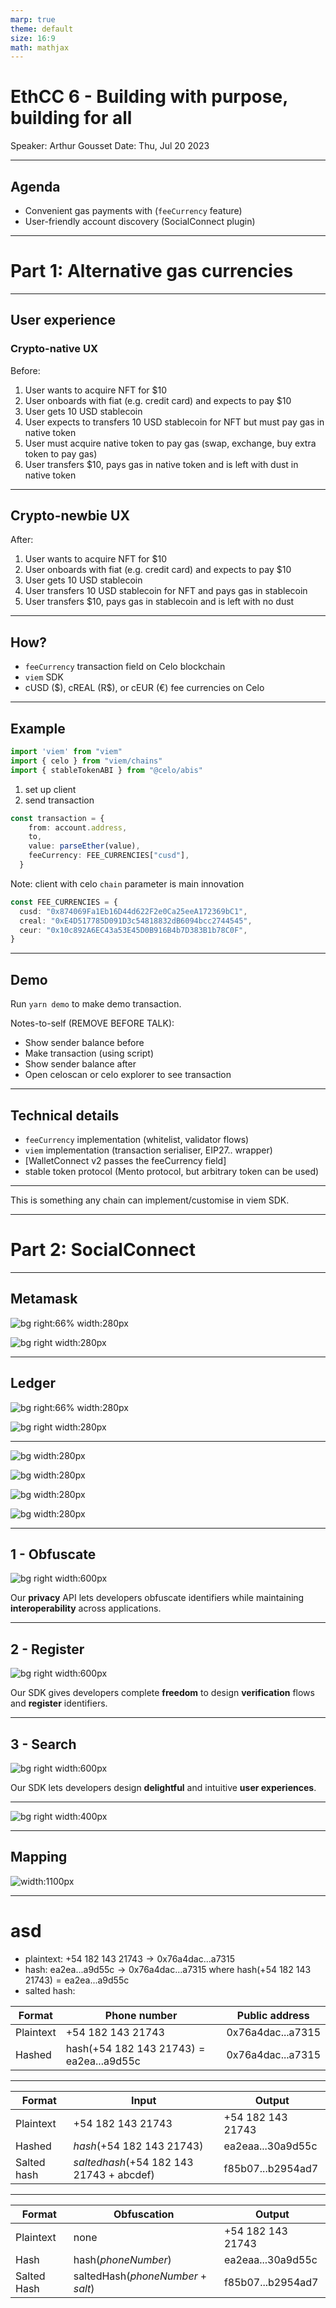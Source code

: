 ```yaml
---
marp: true
theme: default
size: 16:9
math: mathjax
---
```


# EthCC 6 - Building with purpose, building for all

Speaker: Arthur Gousset
Date: Thu, Jul 20 2023

---

## Agenda

+	Convenient gas payments with (`feeCurrency` feature)
+	User-friendly account discovery (SocialConnect plugin)

---
# Part 1: Alternative gas currencies

---
## User experience

### Crypto-native UX

Before:

1.	User wants to acquire NFT for $10
1.	User onboards with fiat (e.g. credit card) and expects to pay $10
1. 	User gets 10 USD stablecoin
1.	User expects to transfers 10 USD stablecoin for NFT but must pay gas in native token
1. 	User must acquire native token to pay gas (swap, exchange, buy extra token to pay gas)
1. 	User transfers $10, pays gas in native token and is left with dust in native token

---
## Crypto-newbie UX

After:

1.	User wants to acquire NFT for $10
1.	User onboards with fiat (e.g. credit card) and expects to pay $10
1. 	User gets 10 USD stablecoin
1.	User transfers 10 USD stablecoin for NFT and pays gas in stablecoin
1. 	User transfers $10, pays gas in stablecoin and is left with no dust

---
## How?

+	`feeCurrency` transaction field on Celo blockchain
+	`viem` SDK
+	cUSD (\$), cREAL (R\$), or cEUR (€) fee currencies on Celo

---
## Example

```ts
import 'viem' from "viem"
import { celo } from "viem/chains"
import { stableTokenABI } from "@celo/abis"
```

1. set up client
2. send transaction

```ts
const transaction = {
    from: account.address,
    to,
    value: parseEther(value),
    feeCurrency: FEE_CURRENCIES["cusd"],
  }
```



Note: client with celo `chain` parameter is main innovation

```ts
const FEE_CURRENCIES = {
  cusd: "0x874069Fa1Eb16D44d622F2e0Ca25eeA172369bC1",
  creal: "0xE4D517785D091D3c54818832dB6094bcc2744545",
  ceur: "0x10c892A6EC43a53E45D0B916B4b7D383B1b78C0F",
}
```

---
## Demo

Run `yarn demo` to make demo transaction.

Notes-to-self (REMOVE BEFORE TALK):

-	Show sender balance before
-	Make transaction (using script)
-	Show sender balance after
-	Open celoscan or celo explorer to see transaction

---
## Technical details

+	`feeCurrency` implementation (whitelist, validator flows)
+	`viem` implementation (transaction serialiser, EIP27.. wrapper)
+	[WalletConnect v2 passes the feeCurrency field]
+	stable token protocol (Mento protocol, but arbitrary token can be used)

___

This is something any chain can implement/customise in viem SDK.

---
# Part 2: SocialConnect

---
## Metamask

![bg right:66% width:280px](assets/images/metamaskdemo-desktop.png)

![bg right width:280px](assets/images/metamaskdemo-recipient.png)

---
## Ledger

![bg right:66% width:280px](assets/images/ledgerdemo-desktop.png)

![bg right width:280px](assets/images/ledgerdemo-recipient.png)

---

![bg width:280px](assets/images/kaalademo-search.png)

![bg width:280px](assets/images/kaalademo-amount.png)

![bg width:280px](assets/images/kaalademo-recipient.png)

![bg width:280px](assets/images/kaalademo-confirmation.png)

---
## 1 - Obfuscate

![bg right width:600px](assets/images/requestflow-obfuscation.png)

Our **privacy** API lets developers obfuscate identifiers while maintaining **interoperability** across applications.

---
## 2 - Register

![bg right width:600px](assets/images/requestflow-register.png)

Our SDK gives developers complete **freedom** to design **verification** flows and **register** identifiers.

---
## 3 - Search

![bg right width:600px](assets/images/requestflow-search.png)

Our SDK lets developers design **delightful** and intuitive **user experiences**.

---

![bg right width:400px](assets/images/feature-linkedwallets.png)
<!-- ![bg right width:300px](assets/images/feature-linkedwallets-fullimage.png) -->


---
## Mapping

![width:1100px](assets/images/mapping-example.png)

---
# asd

+	plaintext: $\text{+54 182 143 21743} \longrightarrow \text{0x76a4dac...a7315}$
+	hash: $\text{ea2ea...a9d55c} \longrightarrow \text{0x76a4dac...a7315}$
	where $\text{hash(+54 182 143 21743)} = \text{ea2ea...a9d55c}$
+	salted hash: 

| Format | Phone number | Public address |
| -- | ------------ | ----------- |
| Plaintext | $\text{+54 182 143 21743}$ | $\text{0x76a4dac...a7315}$ |
| Hashed | $\text{hash(+54 182 143 21743)} = \text{ea2ea...a9d55c}$ | $\text{0x76a4dac...a7315}$ |

---

| Format | Input | Output |
| -- | ------------ | ----------- |
| Plaintext | $\text{+54 182 143 21743}$ | $\text{+54 182 143 21743}$ |
| Hashed | $hash\text{(+54 182 143 21743)}$ | $\text{ea2eaa...30a9d55c}$ |
| Salted hash | $saltedhash\text{(+54 182 143 21743 + abcdef)}$ | $\text{f85b07...b2954ad7}$ |

---

| Format | Obfuscation | Output |
| -- | ------------ | ----------- |
| Plaintext | none | $\text{+54 182 143 21743}$ |
| Hash | $\text{hash}(phoneNumber)$ | $\text{ea2eaa...30a9d55c}$ |
| Salted Hash | $\text{saltedHash}(phoneNumber + salt)$ | $\text{f85b07...b2954ad7}$ |